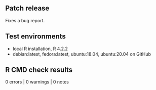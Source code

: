 ## Patch release
Fixes a bug report.

## Test environments
- local R installation, R 4.2.2
- debian:latest, fedora:latest, ubuntu:18.04, ubuntu:20.04 on GitHub

## R CMD check results
0 errors | 0 warnings | 0 notes
